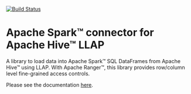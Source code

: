 [![Build Status](https://travis-ci.org/hortonworks-spark/spark-llap.svg?branch=branch-2.1)](https://travis-ci.org/hortonworks-spark/spark-llap)

# Apache Spark&trade; connector for Apache Hive&trade; LLAP

A library to load data into Apache Spark&trade; SQL DataFrames from
Apache Hive&trade; using LLAP. With Apache Ranger&trade;,
this library provides row/column level fine-grained access controls.

Please see the documentation [here](https://github.com/hortonworks-spark/spark-llap/wiki).
